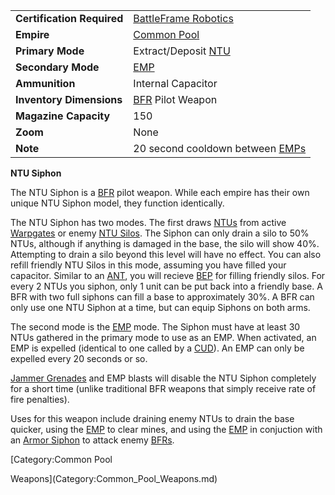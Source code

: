 |                            |                                                             |
| -------------------------- | ----------------------------------------------------------- |
| **Certification Required** | [BattleFrame Robotics](../vehicles/BattleFrame_Robotics.md) |
| **Empire**                 | [Common Pool](../terminology/Common_Pool.md)                |
| **Primary Mode**           | Extract/Deposit [NTU](../items/NTU.md)                      |
| **Secondary Mode**         | [EMP](../commands/EMP.md)                                   |
| **Ammunition**             | Internal Capacitor                                          |
| **Inventory Dimensions**   | [BFR](../vehicles/BattleFrame_Robotics.md) Pilot Weapon     |
| **Magazine Capacity**      | 150                                                         |
| **Zoom**                   | None                                                        |
| **Note**                   | 20 second cooldown between [EMPs](../commands/EMP.md)       |

**NTU Siphon**

The NTU Siphon is a [BFR](../vehicles/BattleFrame_Robotics.md) pilot weapon.
While each empire has their own unique NTU Siphon model, they function
identically.

The NTU Siphon has two modes. The first draws [NTUs](../items/NTU.md) from active
[Warpgates](../locations/Warpgate.md) or enemy
[NTU Silos](../locations/NTU_Silo.md). The Siphon can only drain a silo to 50%
NTUs, although if anything is damaged in the base, the silo will show 40%.
Attempting to drain a silo beyond this level will have no effect. You can also
refill friendly NTU Silos in this mode, assuming you have filled your capacitor.
Similar to an [ANT](../vehicles/Advanced_Nanite_Transport.md), you will recieve
[BEP](../terminology/Battle_Experience_Points.md) for filling friendly silos. For every 2 NTUs you siphon, only 1
unit can be put back into a friendly base. A BFR with two full siphons can fill
a base to approximately 30%. A BFR can only use one NTU Siphon at a time, but
can equip Siphons on both arms.

The second mode is the [EMP](../commands/EMP.md) mode. The Siphon must have at
least 30 NTUs gathered in the primary mode to use as an EMP. When activated, an
EMP is expelled (identical to one called by a [CUD](Command_Uplink_Device.md)). An EMP can only be
expelled every 20 seconds or so.

[Jammer Grenades](Jammer_Grenade.md) and EMP blasts will disable the NTU Siphon
completely for a short time (unlike traditional BFR weapons that simply receive
rate of fire penalties).

Uses for this weapon include draining enemy NTUs to drain the base quicker,
using the [EMP](../commands/EMP.md) to clear mines, and using the
[EMP](../commands/EMP.md) in conjuction with an [Armor Siphon](Armor_Siphon.md)
to attack enemy [BFRs](../vehicles/BattleFrame_Robotics.md).

<!--[Category:Game Items](Category:Game_Items.md)-->
<!--[Category:Weapons](Category:Weapons.md)--> [Category:Common Pool

Weapons](Category:Common_Pool_Weapons.md)
